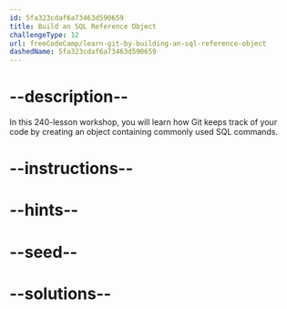 ```yaml
---
id: 5fa323cdaf6a73463d590659
title: Build an SQL Reference Object
challengeType: 12
url: freeCodeCamp/learn-git-by-building-an-sql-reference-object
dashedName: 5fa323cdaf6a73463d590659
---
```


# --description--

In this 240-lesson workshop, you will learn how Git keeps track of your code by creating an object containing commonly used SQL commands.

# --instructions--

# --hints--

# --seed--

# --solutions--
